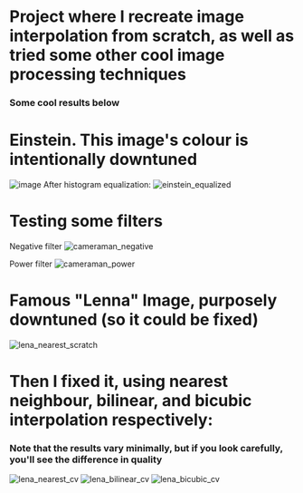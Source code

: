 # Project where I recreate image interpolation from scratch, as well as tried some other cool image processing techniques
### Some cool results below

# Einstein. This image's colour is intentionally downtuned
![image](https://github.com/user-attachments/assets/861ac508-2d8b-41af-8b8c-d0f4b46874c5)
After histogram equalization:
![einstein_equalized](https://github.com/user-attachments/assets/24999d91-aa09-4e6e-b72e-2194bfcc5412)

# Testing some filters

Negative filter
![cameraman_negative](https://github.com/user-attachments/assets/9bdcba2d-ca11-4850-b51f-ab9d8c136447)

Power filter
![cameraman_power](https://github.com/user-attachments/assets/db771bdb-0d25-4b37-a628-a1c7f6fbe843)

# Famous "Lenna" Image, purposely downtuned (so it could be fixed)
![lena_nearest_scratch](https://github.com/user-attachments/assets/f5644f5f-a026-4f9d-bc0b-ee7b7cb6e70a)

# Then I fixed it, using nearest neighbour, bilinear, and bicubic interpolation respectively:
### Note that the results vary minimally, but if you look carefully, you'll see the difference in quality

![lena_nearest_cv](https://github.com/user-attachments/assets/81e627c9-12e7-4ec0-9af1-9010ae9745ab)
![lena_bilinear_cv](https://github.com/user-attachments/assets/cd47f97b-33fc-48a8-b64a-d8d2a7659914)
![lena_bicubic_cv](https://github.com/user-attachments/assets/a44684b1-c475-43f8-ae39-ba0eefc8ff71)
